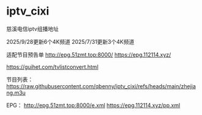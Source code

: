 # iptv_cixi

慈溪电信iptv组播地址

2025/9/28更新6个4K频道
2025/7/31更新3个4K频道

适配节目预告单
http://epg.51zmt.top:8000/
https://epg.112114.xyz/

https://guihet.com/tvlistconvert.html

节目列表：
https://raw.githubusercontent.com/qbenny/iptv_cixi/refs/heads/main/zhejiang.m3u

EPG：
http://epg.51zmt.top:8000/e.xml
https://epg.112114.xyz/pp.xml

